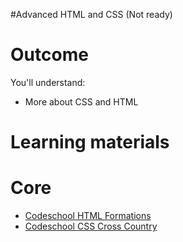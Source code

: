 #Advanced HTML and CSS (Not ready)

# Outcome

You'll understand:

* More about CSS and HTML

# Learning materials

# Core

* [Codeschool HTML Formations](https://www.codeschool.com/courses/front-end-formations)
* [Codeschool CSS Cross Country](https://www.codeschool.com/courses/css-cross-country)
